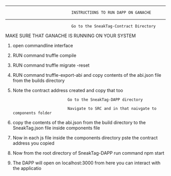 ________________________________________________________________________________________________________

                                 INSTRUCTIONS TO RUN DAPP ON GANACHE
________________________________________________________________________________________________________
                                 Go to the SneakTag-Contract Directory

MAKE SURE THAT GANACHE IS RUNNING ON YOUR SYSTEM

1) open commandline interface

2) RUN command truffle compile

3) RUN command truffle migrate -reset

4) RUN command truffle-export-abi and copy contents of the abi.json file from the builds directory

5) Note the contract address created and copy that too


                               Go to the SneakTag-DAPP directory

                               Navigate to SRC and in that naivgate to components folder


1) copy the contents of the abi.json from the build directory to the SneakTag.json file inside components file

2) Now in each js file inside the components directory pste the contract address you copied

3) Now from the root directory of SneakTag-DAPP run command npm start

4) The DAPP will open on localhost:3000 from here you can interact with the applicatio
